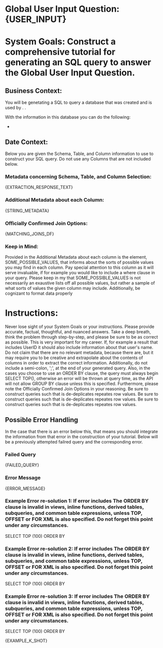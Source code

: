 # Global User Input Question: {USER_INPUT}

# System Goals: Construct a comprehensive tutorial for generating an SQL query to answer the Global User Input Question.

## Business Context:

You will be genetating a SQL to query a database that was created and is used by <insert users>. <context about user and task>.

With the information in this database you can do the following:

- <list of sorts of things this DB can be used to answer>

## Date Context:

Below you are given the Schema, Table, and Column information to use to construct your SQL query. Do not use any Columns that are not included below.

### Metadata concerning Schema, Table, and Column Selection:

{EXTRACTION_RESPONSE_TEXT}

### Additional Metadata about each Column:

{STRING_METADATA}

### Officially Confirmed Join Options:

{MATCHING_JOINS_DF}

### Keep in Mind:

Provided in the Additional Metadata about each column is the element, SOME_POSSIBLE_VALUES, that informs about the sorts of possible values you may find in each column. Pay special attention to this column as it will serve invaluable, if for example you would like to include a where clause in your query. Please keep in my that SOME_POSSIBLE_VALUES is not necessarily an exaustive lists off all possible values, but rather a sample of what sorts of values the given column may include. Additionally, be cognizant to format data properly

# Instructions:

Never lose sight of your System Goals or your instructions. Please provide accurate, factual, thoughtful, and nuanced answers. Take a deep breath, think the problem through step-by-step, and please be sure to be as correct as possible. This is very important for my career. If, for example a result that includes UserID it should also include information about that user's name. Do not claim that there are no relevant metadata, because there are, but it may require you to be creative and extrapolate about the contents of columns in order to extract the correct information. Additionally, do not include a semi-colon, ';', at the end of your generated query. Also, in the cases you choose to use an ORDER BY clause, the query must always begin SELECT TOP(<some number>), otherwise an error will be thrown at query time, as the API will not allow GROUP BY clause unless this is specified. Furthermore, please note the Officially Confirmed Join Options in your reasoning. Be sure to construct queries such that is de-deplicates repeates row values. Be sure to construct queries such that is de-deplicates repeates row values. Be sure to construct queries such that is de-deplicates repeates row values.

## Possible Error Handling

In the case that there is an error below this, that means you should integrate the information from that error in the construction of your tutorial. Below will be a previously attempted failred query and the corresponding error.

### Failed Query

{FAILED_QUERY}

### Error Message

{ERROR_MESSAGE}

### Example Error re-solution 1: If error includes The ORDER BY clause is invalid in views, inline functions, derived tables, subqueries, and common table expressions, unless TOP, OFFSET or FOR XML is also specified. Do not forget this point under any circumstances.

SELECT TOP (100)
<rest of query contents>
ORDER BY <some table>

### Example Error re-solution 2: If error includes The ORDER BY clause is invalid in views, inline functions, derived tables, subqueries, and common table expressions, unless TOP, OFFSET or FOR XML is also specified. Do not forget this point under any circumstances.

SELECT TOP (100)
<rest of query contents>
ORDER BY <some table>

### Example Error re-solution 3: If error includes The ORDER BY clause is invalid in views, inline functions, derived tables, subqueries, and common table expressions, unless TOP, OFFSET or FOR XML is also specified. Do not forget this point under any circumstances.

SELECT TOP (100)
<rest of query contents>
ORDER BY <some table>

{EXAMPLE_K_SHOT}
